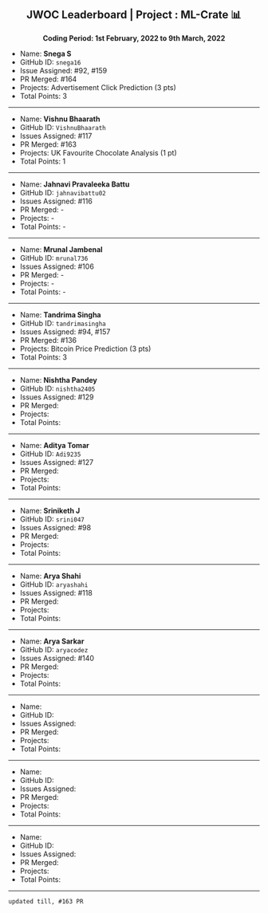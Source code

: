 
<div align = 'center'>
  <h2> JWOC Leaderboard | Project : ML-Crate 📊 </h2>
  <p><b> Coding Period: 1st February, 2022 to 9th March, 2022 </b></p>
  </div>
  
  - Name: **Snega S**
  - GitHub ID: `snega16`
  - Issue Assigned: #92, #159
  - PR Merged: #164
  - Projects: Advertisement Click Prediction (3 pts)
  - Total Points: 3

---------------------------------------------------------
- Name: **Vishnu Bhaarath**
- GitHub ID: `VishnuBhaarath`
- Issues Assigned: #117
- PR Merged: #163
- Projects: UK Favourite Chocolate Analysis (1 pt)
- Total Points: 1

----------------------------------------------------------
- Name: **Jahnavi Pravaleeka Battu**
- GitHub ID: `jahnavibattu02`
- Issues Assigned: #116
- PR Merged: -
- Projects: -
- Total Points: -

----------------------------------------------------------
- Name: **Mrunal Jambenal**
- GitHub ID: `mrunal736`
- Issues Assigned: #106
- PR Merged: -
- Projects: - 
- Total Points: -

----------------------------------------------------------
- Name: **Tandrima Singha**
- GitHub ID: `tandrimasingha`
- Issues Assigned: #94, #157
- PR Merged: #136
- Projects: Bitcoin Price Prediction (3 pts)
- Total Points: 3

----------------------------------------------------------- 
- Name: **Nishtha Pandey**
- GitHub ID: `nishtha2405`
- Issues Assigned: #129
- PR Merged:
- Projects:
- Total Points:

----------------------------------------------------------
- Name: **Aditya Tomar**
- GitHub ID: `Adi9235`
- Issues Assigned: #127
- PR Merged:
- Projects:
- Total Points:

----------------------------------------------------------
- Name: **Sriniketh J**
- GitHub ID: `srini047`
- Issues Assigned: #98
- PR Merged:
- Projects:
- Total Points:

----------------------------------------------------------
- Name: **Arya Shahi**
- GitHub ID: `aryashahi`
- Issues Assigned: #118
- PR Merged:
- Projects:
- Total Points:

----------------------------------------------------------
- Name: **Arya Sarkar**
- GitHub ID: `aryacodez`
- Issues Assigned: #140
- PR Merged:
- Projects:
- Total Points:

----------------------------------------------------------
- Name: 
- GitHub ID: 
- Issues Assigned: 
- PR Merged:
- Projects:
- Total Points:

----------------------------------------------------------
- Name: 
- GitHub ID: 
- Issues Assigned: 
- PR Merged:
- Projects:
- Total Points:

----------------------------------------------------------
- Name: 
- GitHub ID: 
- Issues Assigned: 
- PR Merged:
- Projects:
- Total Points:

----------------------------------------------------------

`updated till, #163 PR`
